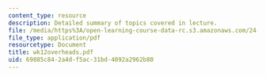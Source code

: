 ```yaml
---
content_type: resource
description: Detailed summary of topics covered in lecture.
file: /media/https%3A/open-learning-course-data-rc.s3.amazonaws.com/24-964-topics-in-phonology-fall-2004/69885c842a4df5ac31bd4092a2962b80_wk12overheads.pdf
file_type: application/pdf
resourcetype: Document
title: wk12overheads.pdf
uid: 69885c84-2a4d-f5ac-31bd-4092a2962b80
---
```

